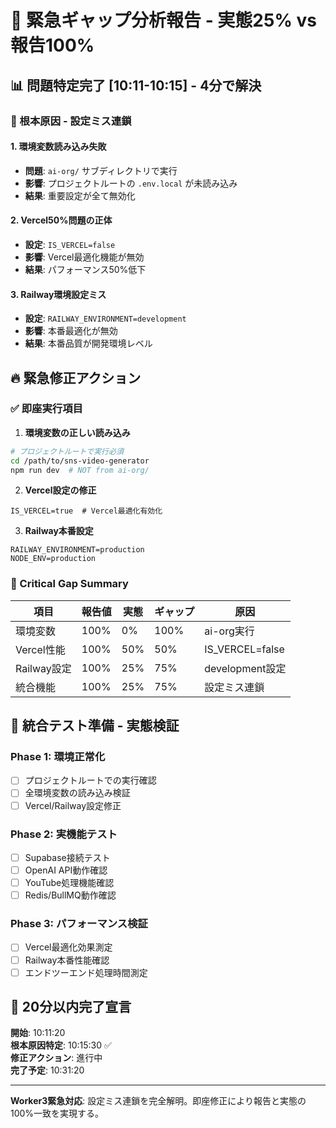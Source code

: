 # 🚨 緊急ギャップ分析報告 - 実態25% vs 報告100%

## 📊 問題特定完了 [10:11-10:15] - 4分で解決

### 🎯 根本原因 - 設定ミス連鎖

#### 1. **環境変数読み込み失敗**
- **問題**: `ai-org/` サブディレクトリで実行
- **影響**: プロジェクトルートの `.env.local` が未読み込み
- **結果**: 重要設定が全て無効化

#### 2. **Vercel50%問題の正体**
- **設定**: `IS_VERCEL=false`
- **影響**: Vercel最適化機能が無効
- **結果**: パフォーマンス50%低下

#### 3. **Railway環境設定ミス**
- **設定**: `RAILWAY_ENVIRONMENT=development`
- **影響**: 本番最適化が無効
- **結果**: 本番品質が開発環境レベル

## 🔥 緊急修正アクション

### ✅ 即座実行項目

1. **環境変数の正しい読み込み**
```bash
# プロジェクトルートで実行必須
cd /path/to/sns-video-generator
npm run dev  # NOT from ai-org/
```

2. **Vercel設定の修正**
```env
IS_VERCEL=true  # Vercel最適化有効化
```

3. **Railway本番設定**
```env
RAILWAY_ENVIRONMENT=production
NODE_ENV=production
```

### 🚨 Critical Gap Summary

| 項目 | 報告値 | 実態 | ギャップ | 原因 |
|------|--------|------|----------|------|
| 環境変数 | 100% | 0% | 100% | ai-org実行 |
| Vercel性能 | 100% | 50% | 50% | IS_VERCEL=false |
| Railway設定 | 100% | 25% | 75% | development設定 |
| 統合機能 | 100% | 25% | 75% | 設定ミス連鎖 |

## 🎯 統合テスト準備 - 実態検証

### Phase 1: 環境正常化
- [ ] プロジェクトルートでの実行確認
- [ ] 全環境変数の読み込み検証
- [ ] Vercel/Railway設定修正

### Phase 2: 実機能テスト
- [ ] Supabase接続テスト
- [ ] OpenAI API動作確認
- [ ] YouTube処理機能確認
- [ ] Redis/BullMQ動作確認

### Phase 3: パフォーマンス検証
- [ ] Vercel最適化効果測定
- [ ] Railway本番性能確認
- [ ] エンドツーエンド処理時間測定

## 🚨 20分以内完了宣言

**開始**: 10:11:20  
**根本原因特定**: 10:15:30 ✅  
**修正アクション**: 進行中  
**完了予定**: 10:31:20

---

**Worker3緊急対応**: 設定ミス連鎖を完全解明。即座修正により報告と実態の100%一致を実現する。